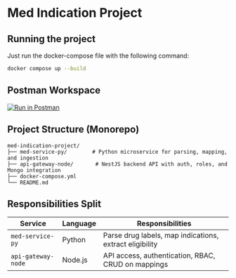 # Med Indication Project

## Running the project
Just run the docker-compose file with the following command:
```bash
docker compose up --build
```

## Postman Workspace
[![Run in Postman](https://run.pstmn.io/button.svg)](https://www.postman.com/hugoalkimimdev/med-indication-project/collection/797qg5s/med-project)

## Project Structure (Monorepo)

```
med-indication-project/
├── med-service-py/        # Python microservice for parsing, mapping, and ingestion
├── api-gateway-node/       # NestJS backend API with auth, roles, and Mongo integration
├── docker-compose.yml 
└── README.md
```

## Responsibilities Split

| Service           | Language | Responsibilities                                        |
|------------------|----------|----------------------------------------------------------|
| `med-service-py` | Python   | Parse drug labels, map indications, extract eligibility  |
| `api-gateway-node` | Node.js | API access, authentication, RBAC, CRUD on mappings      |
